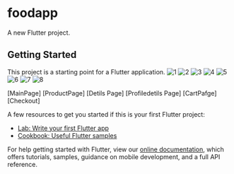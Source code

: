 # foodapp

A new Flutter project.

## Getting Started

This project is a starting point for a Flutter application.
![1](https://user-images.githubusercontent.com/81793482/144700814-37678fca-1354-4137-9690-3a2ae49d6476.png)
![2](https://user-images.githubusercontent.com/81793482/144700829-48cc7bac-0f24-4c3a-a922-7251987503ca.png)
![3](https://user-images.githubusercontent.com/81793482/144700833-b38988b3-7ea9-4857-bc4b-ed649b8e6ba0.png)
![4](https://user-images.githubusercontent.com/81793482/144700835-b9f142db-263e-42b5-a889-19c6d4a07c53.png)
![5](https://user-images.githubusercontent.com/81793482/144700836-3d6d6757-8dcc-47a2-bee5-132abc5665d3.png)
![6](https://user-images.githubusercontent.com/81793482/144700838-82cfedc0-8aa1-466f-9f45-1d5f2f4cf264.png)
![7](https://user-images.githubusercontent.com/81793482/144700840-b7094419-e2e8-4d6d-b010-666b0a768bde.png)
![8](https://user-images.githubusercontent.com/81793482/144700845-5f427c35-a053-48b3-b169-9f0d6615c245.png)


[MainPage]
[ProductPage]
[Detils Page]
[Profiledetils Page]
[CartPafge]
[Checkout]









A few resources to get you started if this is your first Flutter project:

- [Lab: Write your first Flutter app](https://flutter.dev/docs/get-started/codelab)
- [Cookbook: Useful Flutter samples](https://flutter.dev/docs/cookbook)

For help getting started with Flutter, view our
[online documentation](https://flutter.dev/docs), which offers tutorials,
samples, guidance on mobile development, and a full API reference.
